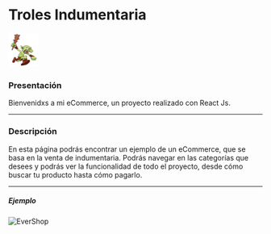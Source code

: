 # Troles Indumentaria

<img width="60" height="68" alt="Troles Logo" src="./src/assets/logo.png"/>

### Presentación

Bienvenidxs a mi eCommerce, un proyecto realizado con React Js.


------------

### Descripción

En esta página podrás encontrar un ejemplo de un eCommerce, que se basa en la venta de indumentaria. Podrás navegar en las categorías que desees y podrás ver la funcionalidad de todo el proyecto, desde cómo buscar tu producto hasta cómo pagarlo.

------------

##### Ejemplo

<img alt="EverShop" width="950" src="./src/assets/gif-pagina-2.gif"/>